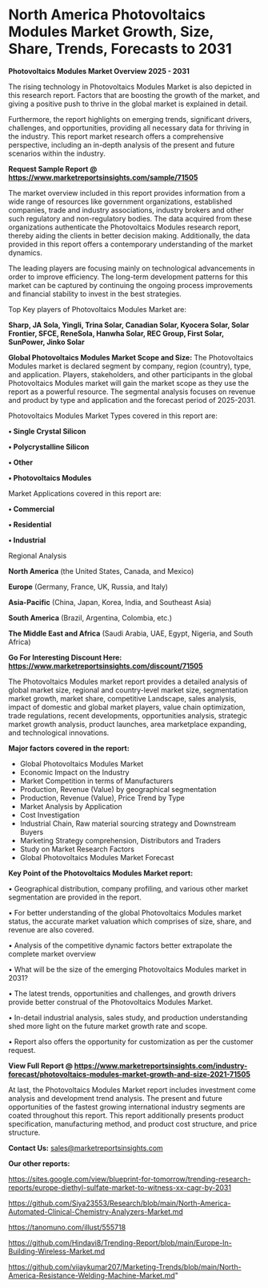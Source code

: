 # North America Photovoltaics Modules Market Growth, Size, Share, Trends, Forecasts to 2031

<Strong> Photovoltaics Modules Market Overview 2025 - 2031</strong>

The rising technology in Photovoltaics Modules Market is also depicted in this research report. Factors that are boosting the growth of the market, and giving a positive push to thrive in the global market is explained in detail.

Furthermore, the report highlights on emerging trends, significant drivers, challenges, and opportunities, providing all necessary data for thriving in the industry. This report market research offers a comprehensive perspective, including an in-depth analysis of the present and future scenarios within the industry.

<strong>Request Sample Report @ <a href=https://www.marketreportsinsights.com/sample/71505>https://www.marketreportsinsights.com/sample/71505</a></strong>

The market overview included in this report provides information from a wide range of resources like government organizations, established companies, trade and industry associations, industry brokers and other such regulatory and non-regulatory bodies. The data acquired from these organizations authenticate the Photovoltaics Modules research report, thereby aiding the clients in better decision making. Additionally, the data provided in this report offers a contemporary understanding of the market dynamics.

The leading players are focusing mainly on technological advancements in order to improve efficiency. The long-term development patterns for this market can be captured by continuing the ongoing process improvements and financial stability to invest in the best strategies.

Top Key players of Photovoltaics Modules Market are:

<strong>Sharp, JA Sola, Yingli, Trina Solar, Canadian Solar, Kyocera Solar, Solar Frontier, SFCE, ReneSola, Hanwha Solar, REC Group, First Solar, SunPower, Jinko Solar</strong>

<strong><b>Global Photovoltaics Modules Market Scope and Size:</b></strong>
The Photovoltaics Modules market is declared segment by company, region (country), type, and application. Players, stakeholders, and other participants in the global Photovoltaics Modules market will gain the market scope as they use the report as a powerful resource. The segmental analysis focuses on revenue and product by type and application and the forecast period of 2025-2031.

Photovoltaics Modules Market Types covered in this report are:

<strong>• Single Crystal Silicon

• Polycrystalline Silicon

• Other

• Photovoltaics Modules</strong>

Market Applications covered in this report are:

<strong>• Commercial

• Residential

• Industrial</strong> 

Regional Analysis

<strong>North America</strong> (the United States, Canada, and Mexico)

<strong>Europe</strong> (Germany, France, UK, Russia, and Italy)

<strong>Asia-Pacific</strong> (China, Japan, Korea, India, and Southeast Asia)

<strong>South America</strong> (Brazil, Argentina, Colombia, etc.)

<strong>The Middle East and Africa</strong> (Saudi Arabia, UAE, Egypt, Nigeria, and South Africa)

<strong>Go For Interesting Discount Here: <a href=https://www.marketreportsinsights.com/discount/71505>https://www.marketreportsinsights.com/discount/71505</a></strong>

The Photovoltaics Modules market report provides a detailed analysis of global market size, regional and country-level market size, segmentation market growth, market share, competitive Landscape, sales analysis, impact of domestic and global market players, value chain optimization, trade regulations, recent developments, opportunities analysis, strategic market growth analysis, product launches, area marketplace expanding, and technological innovations.

<strong><b>Major factors covered in the report:</b></strong>
<ul>
  <li>Global Photovoltaics Modules Market </li>
  <li>Economic Impact on the Industry</li>
  <li>Market Competition in terms of Manufacturers</li>
  <li>Production, Revenue (Value) by geographical segmentation</li>
  <li>Production, Revenue (Value), Price Trend by Type</li>
  <li>Market Analysis by Application</li>
  <li>Cost Investigation</li>
  <li>Industrial Chain, Raw material sourcing strategy and Downstream Buyers</li>
  <li>Marketing Strategy comprehension, Distributors and Traders</li>
  <li>Study on Market Research Factors</li>
  <li>Global Photovoltaics Modules Market Forecast</li>
</ul>

<strong><b>Key Point of the Photovoltaics Modules Market report:</b></strong>

• Geographical distribution, company profiling, and various other market segmentation are provided in the report.

• For better understanding of the global Photovoltaics Modules market status, the accurate market valuation which comprises of size, share, and revenue are also covered.

• Analysis of the competitive dynamic factors better extrapolate the complete market overview

• What will be the size of the emerging Photovoltaics Modules market in 2031?

• The latest trends, opportunities and challenges, and growth drivers provide better construal of the Photovoltaics Modules Market.

• In-detail industrial analysis, sales study, and production understanding shed more light on the future market growth rate and scope.

• Report also offers the opportunity for customization as per the customer request.

<strong><b>View Full Report @ <a href=https://www.marketreportsinsights.com/industry-forecast/photovoltaics-modules-market-growth-and-size-2021-71505>https://www.marketreportsinsights.com/industry-forecast/photovoltaics-modules-market-growth-and-size-2021-71505</a></b></strong>


At last, the Photovoltaics Modules Market report includes investment come analysis and development trend analysis. The present and future opportunities of the fastest growing international industry segments are coated throughout this report. This report additionally presents product specification, manufacturing method, and product cost structure, and price structure.

<strong>Contact Us:</strong>
sales@marketreportsinsights.com

<strong>Our other reports:</strong>

<a href=https://sites.google.com/view/blueprint-for-tomorrow/trending-research-reports/europe-diethyl-sulfate-market-to-witness-xx-cagr-by-2031>https://sites.google.com/view/blueprint-for-tomorrow/trending-research-reports/europe-diethyl-sulfate-market-to-witness-xx-cagr-by-2031</a>

<a href=https://github.com/Siya23553/Research/blob/main/North-America-Automated-Clinical-Chemistry-Analyzers-Market.md>https://github.com/Siya23553/Research/blob/main/North-America-Automated-Clinical-Chemistry-Analyzers-Market.md</a>

<a href=https://tanomuno.com/illust/555718>https://tanomuno.com/illust/555718</a>

<a href=https://github.com/Hindavi8/Trending-Report/blob/main/Europe-In-Building-Wireless-Market.md>https://github.com/Hindavi8/Trending-Report/blob/main/Europe-In-Building-Wireless-Market.md</a>

<a href=https://github.com/vijaykumar207/Marketing-Trends/blob/main/North-America-Resistance-Welding-Machine-Market.md>https://github.com/vijaykumar207/Marketing-Trends/blob/main/North-America-Resistance-Welding-Machine-Market.md</a>"
